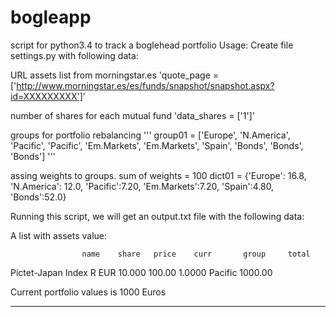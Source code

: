 # bogleapp
script for python3.4 to track a boglehead portfolio
Usage:
Create file settings.py with following data:
    
URL assets list from morningstar.es
'quote_page = ['http://www.morningstar.es/es/funds/snapshot/snapshot.aspx?id=XXXXXXXXX']'

number of shares for each mutual fund
'data_shares = ['1']'

groups for portfolio rebalancing
'''
group01 = ['Europe', 'N.America', 'Pacific', 'Pacific', 'Em.Markets', 'Em.Markets',
           'Spain', 'Bonds', 'Bonds', 'Bonds']
'''

assing weights to groups. sum of weights = 100
dict01 = {'Europe': 16.8, 'N.America': 12.0, 'Pacific':7.20, 'Em.Markets':7.20,
          'Spain':4.80, 'Bonds':52.0}

Running this script, we will get an output.txt file with the following data:

A list with assets value:

                    name    share   price    curr       group     total
Pictet-Japan Index R EUR   10.000  100.00  1.0000     Pacific   1000.00

Current portfolio values is 1000 Euros



********
